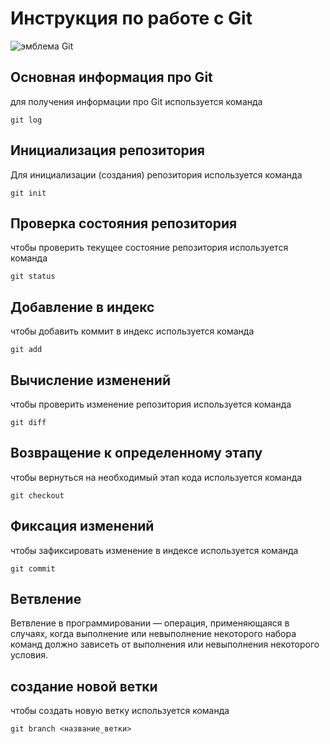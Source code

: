 # **Инструкция по работе с Git**

![эмблема Git](git.jpg)

## Основная информация про Git

для получения информации про Git 
используется команда 

    git log

## Инициализация репозитория

Для инициализации (создания) репозитория 
используется команда

    git init

## Проверка состояния репозитория 

чтобы проверить текущее состояние репозитория
используется команда

    git status

## Добавление в индекс

чтобы добавить коммит в индекс
используется команда 

    git add

## Вычисление изменений 

чтобы проверить изменение репозитория
используется команда

    git diff

## Возвращение к определенному этапу

чтобы вернуться на необходимый этап кода
используется команда

    git checkout

## Фиксация изменений 

чтобы зафиксировать изменение в индексе
используется команда

    git commit

## Ветвление

Ветвление в программировании — операция, применяющаяся в случаях, когда выполнение или невыполнение некоторого набора команд должно зависеть от выполнения или невыполнения некоторого условия. 

## создание новой ветки
чтобы создать новую ветку
используется команда

    git branch <название_ветки>